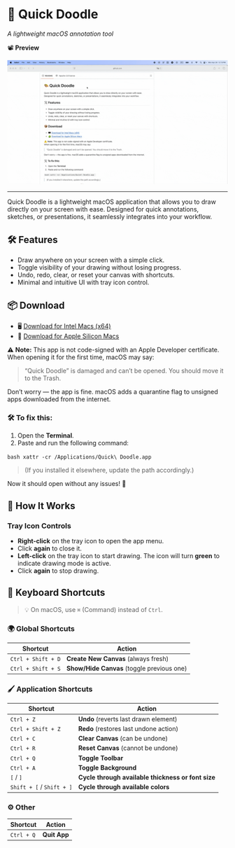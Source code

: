 # 🎨 Quick Doodle
_A lightweight macOS annotation tool_

📽 **Preview**  
<p align="center">
  <img src="demo/quick-doodle-demo-preview.gif" alt="Quick Doodle Demo" width="700"/>
</p>

---

Quick Doodle is a lightweight macOS application that allows you to draw directly on your screen with ease. Designed for quick annotations, sketches, or presentations, it seamlessly integrates into your workflow.

## 🛠 Features
- Draw anywhere on your screen with a simple click.
- Toggle visibility of your drawing without losing progress.
- Undo, redo, clear, or reset your canvas with shortcuts.
- Minimal and intuitive UI with tray icon control.

## 📦 Download
- 🖥 [Download for Intel Macs (x64)](https://github.com/maksim-burakou/quick-doodle/releases/download/app-v0.1.0/Quick.Doodle_0.1.0_x64.dmg)
- 🍏 [Download for Apple Silicon Macs](https://github.com/maksim-burakou/quick-doodle/releases/download/app-v0.1.0/Quick.Doodle_0.1.0_aarch64.dmg)

⚠️ **Note:** This app is not code-signed with an Apple Developer certificate.  
When opening it for the first time, macOS may say:

> “Quick Doodle” is damaged and can’t be opened. You should move it to the Trash.

Don’t worry — the app is fine. macOS adds a quarantine flag to unsigned apps downloaded from the internet.


### 🛠️ To fix this:

1. Open the **Terminal**.
2. Paste and run the following command:

``bash
xattr -cr /Applications/Quick\ Doodle.app
``
>(If you installed it elsewhere, update the path accordingly.)

Now it should open without any issues! 🎉

## 🚀 How It Works
### Tray Icon Controls
- **Right-click** on the tray icon to open the app menu.
- Click **again** to close it.
- **Left-click** on the tray icon to start drawing. The icon will turn **green** to indicate drawing mode is active.
- Click **again** to stop drawing.

## 🎹 Keyboard Shortcuts

> 💡 On macOS, use `⌘` (Command) instead of `Ctrl`.

### 🌍 Global Shortcuts
| Shortcut | Action |
|----------|--------|
| `Ctrl + Shift + D` | **Create New Canvas** (always fresh) |
| `Ctrl + Shift + S` | **Show/Hide Canvas** (toggle previous one) |

### 🖌 Application Shortcuts
| Shortcut | Action |
|----------|--------|
| `Ctrl + Z` | **Undo** (reverts last drawn element) |
| `Ctrl + Shift + Z` | **Redo** (restores last undone action) |
| `Ctrl + C` | **Clear Canvas** (can be undone) |
| `Ctrl + R` | **Reset Canvas** (cannot be undone) |
| `Ctrl + Q` | **Toggle Toolbar** |
| `Ctrl + A` | **Toggle Background** |
| `[` / `]` | **Cycle through available thickness or font size** |
| `Shift + [` / `Shift + ]` | **Cycle through available colors** |

### ⚙ Other
| Shortcut | Action |
|----------|--------|
| `Ctrl + Q` | **Quit App** |